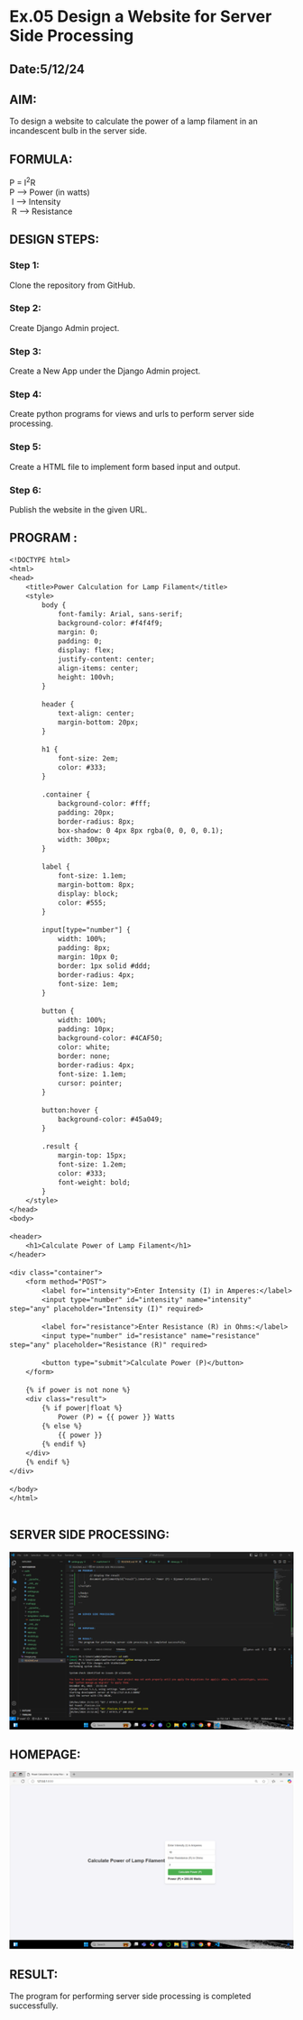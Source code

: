 # Ex.05 Design a Website for Server Side Processing
## Date:5/12/24

## AIM:
 To design a website to calculate the power of a lamp filament in an incandescent bulb in the server side. 


## FORMULA:
P = I<sup>2</sup>R
<br> P --> Power (in watts)
<br> I --> Intensity
<br> R --> Resistance

## DESIGN STEPS:

### Step 1:
Clone the repository from GitHub.

### Step 2:
Create Django Admin project.

### Step 3:
Create a New App under the Django Admin project.

### Step 4:
Create python programs for views and urls to perform server side processing.

### Step 5:
Create a HTML file to implement form based input and output.

### Step 6:
Publish the website in the given URL.

## PROGRAM :
```
<!DOCTYPE html>
<html>
<head>
    <title>Power Calculation for Lamp Filament</title>
    <style>
        body {
            font-family: Arial, sans-serif;
            background-color: #f4f4f9;
            margin: 0;
            padding: 0;
            display: flex;
            justify-content: center;
            align-items: center;
            height: 100vh;
        }

        header {
            text-align: center;
            margin-bottom: 20px;
        }

        h1 {
            font-size: 2em;
            color: #333;
        }

        .container {
            background-color: #fff;
            padding: 20px;
            border-radius: 8px;
            box-shadow: 0 4px 8px rgba(0, 0, 0, 0.1);
            width: 300px;
        }

        label {
            font-size: 1.1em;
            margin-bottom: 8px;
            display: block;
            color: #555;
        }

        input[type="number"] {
            width: 100%;
            padding: 8px;
            margin: 10px 0;
            border: 1px solid #ddd;
            border-radius: 4px;
            font-size: 1em;
        }

        button {
            width: 100%;
            padding: 10px;
            background-color: #4CAF50;
            color: white;
            border: none;
            border-radius: 4px;
            font-size: 1.1em;
            cursor: pointer;
        }

        button:hover {
            background-color: #45a049;
        }

        .result {
            margin-top: 15px;
            font-size: 1.2em;
            color: #333;
            font-weight: bold;
        }
    </style>
</head>
<body>

<header>
    <h1>Calculate Power of Lamp Filament</h1>
</header>

<div class="container">
    <form method="POST">
        <label for="intensity">Enter Intensity (I) in Amperes:</label>
        <input type="number" id="intensity" name="intensity" step="any" placeholder="Intensity (I)" required>

        <label for="resistance">Enter Resistance (R) in Ohms:</label>
        <input type="number" id="resistance" name="resistance" step="any" placeholder="Resistance (R)" required>

        <button type="submit">Calculate Power (P)</button>
    </form>

    {% if power is not none %}
    <div class="result">
        {% if power|float %}
            Power (P) = {{ power }} Watts
        {% else %}
            {{ power }}
        {% endif %}
    </div>
    {% endif %}
</div>

</body>
</html>


```


## SERVER SIDE PROCESSING:

![alt text](image-1.png)

## HOMEPAGE:

![alt text](image-2.png)
## RESULT:
The program for performing server side processing is completed successfully.
